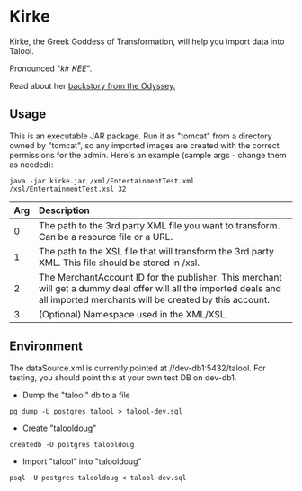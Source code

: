 Kirke
=====

Kirke, the Greek Goddess of Transformation, will help you import data into Talool.  

Pronounced "*kir KEE*".  

Read about her [backstory from the Odyssey.](http://messagenetcommresearch.com/myths/bios/circe.html)


Usage
-----------
This is an executable JAR package. Run it as "tomcat" from a directory owned by "tomcat", so any imported images are created with the correct permissions for the admin.  Here's an example (sample args - change them as needed):
````
java -jar kirke.jar /xml/EntertainmentTest.xml /xsl/EntertainmentTest.xsl 32
````

| Arg    | Description |
|:---------|:-------------|
| 0        | The path to the 3rd party XML file you want to transform.  Can be a resource file or a URL.
| 1        | The path to the XSL file that will transform the 3rd party XML.  This file should be stored in /xsl.
| 2        | The MerchantAccount ID for the publisher.  This merchant will get a dummy deal offer will all the imported deals and all imported merchants will be created by this account.
| 3        | (Optional) Namespace used in the XML/XSL.

Environment
-----------
The dataSource.xml is currently pointed at //dev-db1:5432/talool.  For testing, you should point this at your own test DB on dev-db1.

- Dump the "talool" db to a file
````
pg_dump -U postgres talool > talool-dev.sql
````
- Create "talooldoug"
````
createdb -U postgres talooldoug
````
- Import "talool" into "talooldoug"
````
psql -U postgres talooldoug < talool-dev.sql
````
